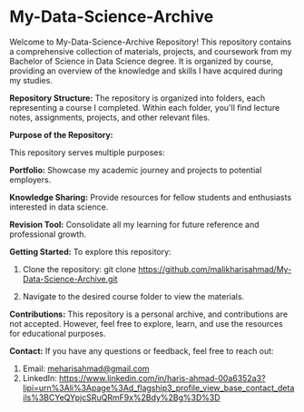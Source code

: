 # My-Data-Science-Archive
Welcome to My-Data-Science-Archive Repository! This repository contains a comprehensive collection of materials, projects, and coursework from my Bachelor of Science in Data Science degree. It is organized by course, providing an overview of the knowledge and skills I have acquired during my studies.

**Repository Structure:**
The repository is organized into folders, each representing a course I completed. Within each folder, you'll find lecture notes, assignments, projects, and other relevant files.

**Purpose of the Repository:**

This repository serves multiple purposes:

**Portfolio:** Showcase my academic journey and projects to potential employers.

**Knowledge Sharing:** Provide resources for fellow students and enthusiasts interested in data science.

**Revision Tool:** Consolidate all my learning for future reference and professional growth.

**Getting Started:**
To explore this repository:

1. Clone the repository:    git clone https://github.com/malikharisahmad/My-Data-Science-Archive.git

2. Navigate to the desired course folder to view the materials.

**Contributions:**
This repository is a personal archive, and contributions are not accepted. However, feel free to explore, learn, and use the resources for educational purposes.

**Contact:**
If you have any questions or feedback, feel free to reach out:
1. Email: meharisahmad@gmail.com
2. LinkedIn: https://www.linkedin.com/in/haris-ahmad-00a6352a3?lipi=urn%3Ali%3Apage%3Ad_flagship3_profile_view_base_contact_details%3BCYeQYpjcSRuQRmF9x%2Bdy%2Bg%3D%3D
